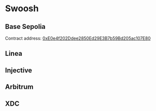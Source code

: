 # Swoosh

## Base Sepolia

Contract address: [0xE0e4f202Ddee2850Ed29E3B7b59Bd205ac107E80](https://sepolia.basescan.org/address/0xE0e4f202Ddee2850Ed29E3B7b59Bd205ac107E80)

## Linea

## Injective

## Arbitrum

## XDC
